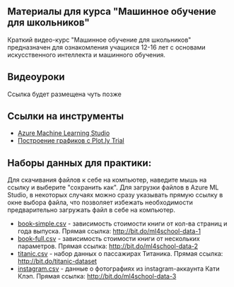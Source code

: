 ## Материалы для курса "Машинное обучение для школьников"

Краткий видео-курс "Машинное обучение для школьников" предназначен для ознакомления
учащихся 12-16 лет с основами искусственного интеллекта и машинного обучения. 

## Видеоуроки

Ссылка будет размещена чуть позже

## Ссылки на инструменты

* [Azure Machine Learning Studio](http://azureml.com)
* [Построение графиков с Plot.ly Trial](https://plot.ly/create/)

## Наборы данных для практики:

Для скачивания файлов к себе на компьютер, наведите мышь на ссылку и выберите "сохранить как". Для загрузки файлов в Azure ML Studio, в некоторых случаях можно сразу указывать прямую ссылку в окне выбора файла, что позволяет избежать необходимости предварительно загружать файл в себе на компьютер.

* [book-simple.csv](https://raw.githubusercontent.com/shwars/ml4school/master/book-prediction/book-simple.csv) - зависимость стоимости книги от кол-ва страниц и года выпуска. Прямая ссылка: http://bit.do/ml4school-data-1
* [book-full.csv](https://raw.githubusercontent.com/shwars/ml4school/master/book-prediction/book-full.csv) - зависимость стоимости книги от нескольких параметров. Прямая ссылка: http://bit.do/ml4school-data-2
* [titanic.csv](https://raw.githubusercontent.com/shwars/ml4school/master/titanic/titanic.csv) - набор данных о пассажирах Титаника. Прямая ссылка: http://bit.do/titanic-dataset
* [instagram.csv](https://raw.githubusercontent.com/shwars/ml4school/master/instagram-analysis/instagram.csv) - данные о фотографиях из instagram-аккаунта Кати Клэп. Прямая ссылка: http://bit.do/ml4school-data-3

